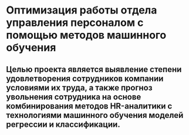 # Оптимизация работы отдела управления персоналом с помощью методов машинного обучения
## Целью проекта является выявление степени удовлетворения сотрудников компании условиями их труда, а также прогноз увольнения сотрудника на основе комбинирования методов HR-аналитики с технологиями машинного обучения моделей регрессии и классификации.
